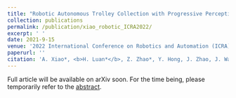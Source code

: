 ```yaml
---
title: "Robotic Autonomous Trolley Collection with Progressive Perception and Nonlinear Model Predictive Control"
collection: publications
permalink: /publication/xiao_robotic_ICRA2022/
excerpt: ' '
date: 2021-9-15
venue: '2022 International Conference on Robotics and Automation (ICRA) (submitted)'
paperurl: ''
citation: 'A. Xiao*, <b>H. Luan*</b>, Z. Zhao*, Y. Hong, J. Zhao, J. Wang, M. Q.-H. Meng. &quot;Robotic autonomous trolley collection with progressive perception and nonlinear model predictive control.&quot; <i> International Conference on Robotics and Automation (ICRA)</i>, 2022. <b>Under Review.</b>'
---
```


Full article will be available on arXiv soon. For the time being, please temporarily refer to the [abstract](/files/abstr-Xiao_robotic_ICRA2022.pdf). 

<!--

Recommended citation: A. Xiao\*, H. Luan\*, Z. Zhao\*, Y. Hong, J. Zhao, J. Wang, M. Q.-H. Meng. &quot;Robotic autonomous trolley collection with progressive perception and nonlinear model predictive control.&quot; <i> International Conference on Robotics and Automation (ICRA)</i>, 2022.

-->

